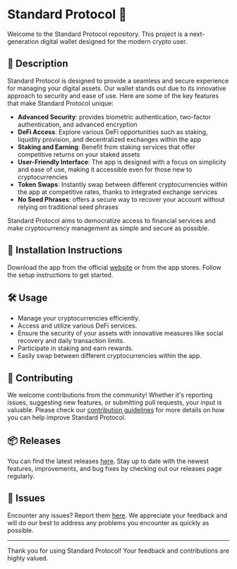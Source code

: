 
# Standard Protocol 🚀

Welcome to the Standard Protocol repository. This project is a next-generation digital wallet designed for the modern crypto user.

## 📜 Description

Standard Protocol is designed to provide a seamless and secure experience for managing your digital assets. Our wallet stands out due to its innovative approach to security and ease of use. Here are some of the key features that make Standard Protocol unique:

- **Advanced Security**: provides biometric authentication, two-factor authentication, and advanced encryption
- **DeFi Access**: Explore various DeFi opportunities such as staking, liquidity provision, and decentralized exchanges within the app
- **Staking and Earning**: Benefit from staking services that offer competitive returns on your staked assets
- **User-Friendly Interface**: The app is designed with a focus on simplicity and ease of use, making it accessible even for those new to cryptocurrencies
- **Token Swaps**: Instantly swap between different cryptocurrencies within the app at competitive rates, thanks to integrated exchange services
- **No Seed Phrases**: offers a secure way to recover your account without relying on traditional seed phrases

Standard Protocol aims to democratize access to financial services and make cryptocurrency management as simple and secure as possible.

## 🚀 Installation Instructions

Download the app from the official [website](https://www.example.com) or from the app stores. Follow the setup instructions to get started.

## 🛠️ Usage

- Manage your cryptocurrencies efficiently.
- Access and utilize various DeFi services.
- Ensure the security of your assets with innovative measures like social recovery and daily transaction limits.
- Participate in staking and earn rewards.
- Easily swap between different cryptocurrencies within the app.

## 🤝 Contributing

We welcome contributions from the community! Whether it's reporting issues, suggesting new features, or submitting pull requests, your input is valuable. Please check our [contribution guidelines](../../contributing) for more details on how you can help improve Standard Protocol.

## 📦 Releases

You can find the latest releases [here](../../releases). Stay up to date with the newest features, improvements, and bug fixes by checking out our releases page regularly.

## 🐛 Issues

Encounter any issues? Report them [here](../../issues). We appreciate your feedback and will do our best to address any problems you encounter as quickly as possible.

---

Thank you for using Standard Protocol! Your feedback and contributions are highly valued.
